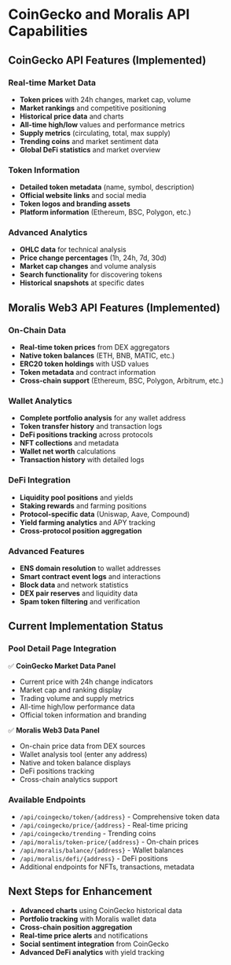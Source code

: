 # CoinGecko and Moralis API Capabilities

## CoinGecko API Features (Implemented)

### Real-time Market Data
- **Token prices** with 24h changes, market cap, volume
- **Market rankings** and competitive positioning
- **Historical price data** and charts
- **All-time high/low** values and performance metrics
- **Supply metrics** (circulating, total, max supply)
- **Trending coins** and market sentiment data
- **Global DeFi statistics** and market overview

### Token Information
- **Detailed token metadata** (name, symbol, description)
- **Official website links** and social media
- **Token logos and branding assets**
- **Platform information** (Ethereum, BSC, Polygon, etc.)

### Advanced Analytics
- **OHLC data** for technical analysis
- **Price change percentages** (1h, 24h, 7d, 30d)
- **Market cap changes** and volume analysis
- **Search functionality** for discovering tokens
- **Historical snapshots** at specific dates

## Moralis Web3 API Features (Implemented)

### On-Chain Data
- **Real-time token prices** from DEX aggregators
- **Native token balances** (ETH, BNB, MATIC, etc.)
- **ERC20 token holdings** with USD values
- **Token metadata** and contract information
- **Cross-chain support** (Ethereum, BSC, Polygon, Arbitrum, etc.)

### Wallet Analytics
- **Complete portfolio analysis** for any wallet address
- **Token transfer history** and transaction logs
- **DeFi positions tracking** across protocols
- **NFT collections** and metadata
- **Wallet net worth** calculations
- **Transaction history** with detailed logs

### DeFi Integration
- **Liquidity pool positions** and yields
- **Staking rewards** and farming positions
- **Protocol-specific data** (Uniswap, Aave, Compound)
- **Yield farming analytics** and APY tracking
- **Cross-protocol position aggregation**

### Advanced Features
- **ENS domain resolution** to wallet addresses
- **Smart contract event logs** and interactions
- **Block data** and network statistics
- **DEX pair reserves** and liquidity data
- **Spam token filtering** and verification

## Current Implementation Status

### Pool Detail Page Integration
✅ **CoinGecko Market Data Panel**
- Current price with 24h change indicators
- Market cap and ranking display
- Trading volume and supply metrics
- All-time high/low performance data
- Official token information and branding

✅ **Moralis Web3 Data Panel**
- On-chain price data from DEX sources
- Wallet analysis tool (enter any address)
- Native and token balance displays
- DeFi positions tracking
- Cross-chain analytics support

### Available Endpoints
- `/api/coingecko/token/{address}` - Comprehensive token data
- `/api/coingecko/price/{address}` - Real-time pricing
- `/api/coingecko/trending` - Trending coins
- `/api/moralis/token-price/{address}` - On-chain prices
- `/api/moralis/balance/{address}` - Wallet balances
- `/api/moralis/defi/{address}` - DeFi positions
- Additional endpoints for NFTs, transactions, metadata

## Next Steps for Enhancement
- **Advanced charts** using CoinGecko historical data
- **Portfolio tracking** with Moralis wallet data
- **Cross-chain position aggregation**
- **Real-time price alerts** and notifications
- **Social sentiment integration** from CoinGecko
- **Advanced DeFi analytics** with yield tracking